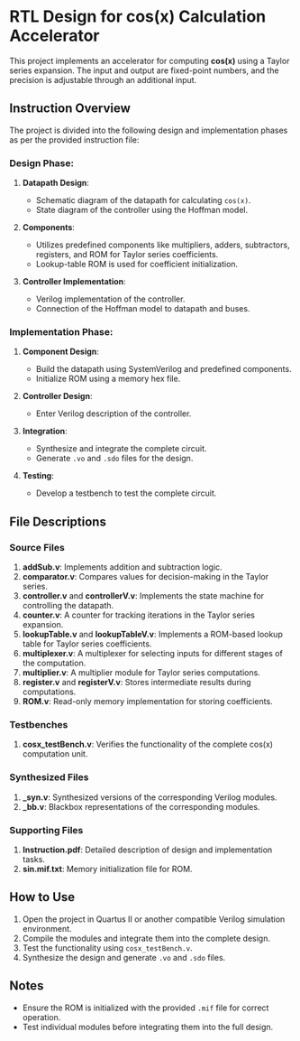 
# RTL Design for cos(x) Calculation Accelerator

This project implements an accelerator for computing **cos(x)** using a Taylor series expansion. 
The input and output are fixed-point numbers, and the precision is adjustable through an additional input.

## Instruction Overview

The project is divided into the following design and implementation phases as per the provided instruction file:

### Design Phase:
1. **Datapath Design**:
   - Schematic diagram of the datapath for calculating `cos(x)`.
   - State diagram of the controller using the Hoffman model.

2. **Components**:
   - Utilizes predefined components like multipliers, adders, subtractors, registers, and ROM for Taylor series coefficients.
   - Lookup-table ROM is used for coefficient initialization.

3. **Controller Implementation**:
   - Verilog implementation of the controller.
   - Connection of the Hoffman model to datapath and buses.

### Implementation Phase:
1. **Component Design**:
   - Build the datapath using SystemVerilog and predefined components.
   - Initialize ROM using a memory hex file.

2. **Controller Design**:
   - Enter Verilog description of the controller.

3. **Integration**:
   - Synthesize and integrate the complete circuit.
   - Generate `.vo` and `.sdo` files for the design.

4. **Testing**:
   - Develop a testbench to test the complete circuit.

## File Descriptions

### Source Files
1. **addSub.v**: Implements addition and subtraction logic.
2. **comparator.v**: Compares values for decision-making in the Taylor series.
3. **controller.v** and **controllerV.v**: Implements the state machine for controlling the datapath.
4. **counter.v**: A counter for tracking iterations in the Taylor series expansion.
5. **lookupTable.v** and **lookupTableV.v**: Implements a ROM-based lookup table for Taylor series coefficients.
6. **multiplexer.v**: A multiplexer for selecting inputs for different stages of the computation.
7. **multiplier.v**: A multiplier module for Taylor series computations.
8. **register.v** and **registerV.v**: Stores intermediate results during computations.
9. **ROM.v**: Read-only memory implementation for storing coefficients.

### Testbenches
1. **cosx_testBench.v**: Verifies the functionality of the complete cos(x) computation unit.

### Synthesized Files
1. **_syn.v**: Synthesized versions of the corresponding Verilog modules.
2. **_bb.v**: Blackbox representations of the corresponding modules.

### Supporting Files
1. **Instruction.pdf**: Detailed description of design and implementation tasks.
2. **sin.mif.txt**: Memory initialization file for ROM.

## How to Use
1. Open the project in Quartus II or another compatible Verilog simulation environment.
2. Compile the modules and integrate them into the complete design.
3. Test the functionality using `cosx_testBench.v`.
4. Synthesize the design and generate `.vo` and `.sdo` files.

## Notes
- Ensure the ROM is initialized with the provided `.mif` file for correct operation.
- Test individual modules before integrating them into the full design.

